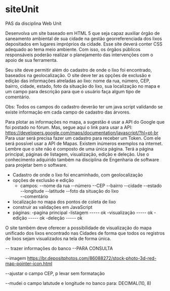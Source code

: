 # siteUnit
PAS da disciplina Web Unit

Desenvolva um site baseado em HTML 5 que seja capaz auxiliar órgão de saneamento ambiental de sua cidade na gestão georreferenciada dos lixos depositados em lugares impróprios da cidade.
Esse site deverá conter CSS adequado ao tema meio ambiente.
Com isso, os órgãos públicos responsáveis poderão realizar o planejamento das intervenções com o apoio de sua ferramenta.

Seu site deve permitir além do cadastro de onde o lixo foi encontrado, baseados na geolocalização. O site
deve ter as opções de exclusão e edição das informações atreladas ao lixo: nome da rua, número, CEP,
bairro, cidade, estado, foto da situação do lixo, sua localização no mapa e um campo para descrição para que
o usuário faça algum tipo de comentário.

Obs: Todos os campos do cadastro deverão ter um java script validando se existe informação em cada
campo de cadastro das árvores.

Para plotar as informações no mapa, a sugestão é usar a API do Google que foi postado no fórum. Mas,
segue aqui o link para usar a API: https://developers.google.com/maps/documentation/javascript/?hl=pt-br
Para usar será precisa fazer um cadastro para receber um Token. Com ele será possível usar a API de
Mapas. Existem inúmeros exemplos na internet.
Lembre que o site não é composto de uma única página. Terá a página principal, páginas de listagem,
visualização, edição e deleção. Use o conhecimento adquirido também na disciplina de Engenharia de
software para projetar bem o software.

* Cadastro de onde o lixo foi encaminhado, com geolocalização
* opções de exclusão e edição
	- campos:
		--nome da rua
		--número
		--CEP
		--bairro
		--cidade
		--estado
		--longitude
		--latitude
		--foto da situação do lixo		
		--comentário
* localização no mapa dos pontos de coleta de lixo
* construir as validações em JavaScript
* páginas:
	-pagina principal
	-listagem ----- ok
	-visualização ----- ok
	-edição ----- ok
	-deleção ----- ok
		
O site também deve oferecer a possibilidade de visualização do mapa unificado dos lixos encontrado nas
Cidades de forma que todos os registros de lixos sejam visualizados na tela de forma única.

-- trazer informações do banco
--PARA CONSULTA

--imagem https://br.depositphotos.com/86088272/stock-photo-3d-red-map-pointer-icon.html


--ajustar o campo CEP, p levar sem formatação

--mudei o campo latutude e longitude no banco para: DECIMAL(10, 8)
